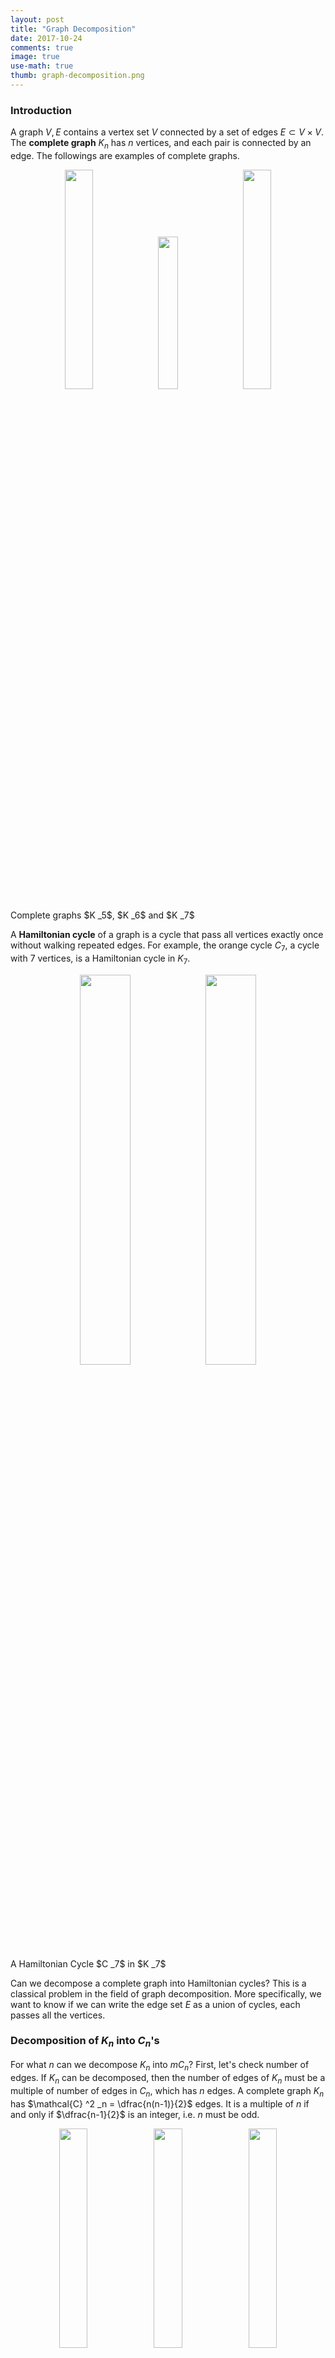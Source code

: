 ```yaml
---
layout: post
title: "Graph Decomposition"
date: 2017-10-24
comments: true
image: true
use-math: true
thumb: graph-decomposition.png
---
```


### Introduction

A graph $V, E$ contains a vertex set $V$ connected by a set of edges $E \subset V \times V$. The **complete graph** $K _n$ has $n$ vertices, and each pair is connected by an edge. The followings are examples of complete graphs. 

<div style="text-align:center">
    <img src="/users/jcyang/assets/images/blog/2017-10-24-graph-decomposition/fig-k5.svg" width="30%">
    <img src="/users/jcyang/assets/images/blog/2017-10-24-graph-decomposition/fig-k6.svg" width="25%">
    <img src="/users/jcyang/assets/images/blog/2017-10-24-graph-decomposition/fig-k7.svg" width="30%">
</div>

<p class="figure">Complete graphs $K _5$, $K _6$ and $K _7$</p>

A **Hamiltonian cycle** of a graph is a cycle that pass all vertices exactly once without walking repeated edges. For example, the orange cycle $C _7$, a cycle with 7 vertices, is a Hamiltonian cycle in $K _7$.

<div id="fig2" style="text-align:center">
    <img class="emerge" src="/users/jcyang/assets/images/blog/2017-10-24-graph-decomposition/fig-c7.svg" width="40%"><img class="disappear" src="/users/jcyang/assets/images/blog/2017-10-24-graph-decomposition/fig-k7.svg" width="40%">
</div>

<p class="figure">A Hamiltonian Cycle $C _7$ in $K _7$</p>

Can we decompose a complete graph into Hamiltonian cycles? This is a classical problem in the field of graph decomposition. More specifically, we want to know if we can write the edge set $E$ as a union of cycles, each passes all the vertices.

### Decomposition of $K_n$ into $C_n$'s

For what $n$ can we decompose $K_n$ into $mC_n$? First, let's check number of edges. If $K _n$ can be decomposed, then the number of edges of $K _n$ must be a multiple of number of edges in $C _n$, which has $n$ edges. A complete graph $K _n$ has $\mathcal{C} ^2 _n = \dfrac{n(n-1)}{2}$ edges. It is a multiple of $n$ if and only if $\dfrac{n-1}{2}$ is an integer, i.e. $n$ must be odd.

<div id="fig3" style="text-align:center">
    <img class="mvleft" src="/users/jcyang/assets/images/blog/2017-10-24-graph-decomposition/fig1.svg" width="30%"><img class="mvmiddle" src="/users/jcyang/assets/images/blog/2017-10-24-graph-decomposition/fig2.svg" width="30%"><img class="mvright" src="/users/jcyang/assets/images/blog/2017-10-24-graph-decomposition/fig3.svg" width="30%">
</div>

<p class="figure">Decompose $K _7$ into $3C _7$</p>

Therefore, $K _{2n}$ can never be decomposed into $m C _{2n}$, but it is possible for $K _{2n + 1}$ to be decomposed into $n$ $C _{2n+1}$'s for $n \geq 1$. $K _3 = C _3$ is trivial, $K _5 = 2 C _5$ because it can be decomposed into a pentagon and a star. $K _7$ can be decomposed as the animation above. How about general $K _{2n + 1}$?

If $2n+1$ is a prime number, then the decomposition can be easily done as the following. Let 

$$
\begin{align*}
V = \mathbb{Z} _{2n + 1} = \left\lbrace 1, w, w ^2, \dots, w ^{2n} \right\rbrace,
\end{align*}
$$

where $w = e^{\frac{2\pi i}{2n + 1}}$. Then $w ^0 \rightarrow w ^1 \rightarrow w ^2 \rightarrow \cdots \rightarrow w ^{2n} \rightarrow w ^0$ is a cycle. $w ^0 \rightarrow w ^2 \rightarrow w ^4 \rightarrow \cdots \rightarrow w ^{4n} \rightarrow w ^0$ is another cycle. Similarly, we can draw a cycle $w ^0 \rightarrow w ^m \rightarrow w ^{2m} \rightarrow \cdots \rightarrow w ^{2nm} \rightarrow w ^0$ in $K _{2n + 1}$, as long as $m$ and $2n + 1$ are relatively prime. Therefore, if $2n + 1$ is prime, then any integer between $1$ and $n$ is relatively prime to $2n + 1$, so we can break $K _{2n + 1}$ into $n$ cycles.

For convenience, we call edge connecting $w ^k$ and $w ^{k + p}$ an **edge of length** $\boldsymbol{p}$. Thus edges of length $p$ form a Hamilton cycle in $K _{n}$ iff $(p, n) = 1$. For example, $1$-edges (blue edges), $2$-edges (green edges) and $3$-edges (orange edges) form three Hamiltonian cycles in $K _7$. $1$-edges form a Hamiltonian cycle in $K _6$, but $2$-edges do not form a Hamiltonian cycle, but two triangles in $K _6$ instead.

Up to now, we can decompose any complete graph with odd prime number of vertices into Hamiltonian cycles. How about odd composite number of vertices? It is more tricky to think about, but there is actually a universal way to deal with any complete graph with odd number of vertices.

**Proposition (Walecki)** There exist a Hamiltonian cycle decomposition of $K _{2n + 1}$ when $n \in \mathbb{N}^*$.

*Proof*  Label the points as $\{0, 1, w, w^2, \dots, w^{2n - 1} \}$ where $w = e^{\frac{2\pi i}{2n}}$. Then 

$$
\begin{align*}
C^0 := 0 \rightarrow 1 \rightarrow w \rightarrow w^{-1} \rightarrow w ^2 \rightarrow w ^{-2} \rightarrow \dots \rightarrow w ^{n - 1} \rightarrow w ^{-n + 1} \rightarrow -1 \rightarrow 0
\end{align*}

$$

is a Hamiltonian cycle. $C^k := w^k C ^0$ (element-wise multiplication) is also a Hamiltonian cycle, since it is just a rotation of $C ^0$. The quotient of consecutive endpoints in each cycle are $\{\infty, w, w^{-2}, w^3, w^{-4}, \dots, w^{-(2n-2)}, w^{2n-1}, 0\}$, which are all different. Therefore, if considering dirction of edges, then $\{C ^k, k = 0, 1, \dots, 2n-1 \}$ are $2n$ pairwise disjoint directed Hamiltonian cycles. But $C ^k$ and $C ^{k + n}$ are exactly the same graph with opposite directioning. Therefore, $\{C ^k, k = 0, 1, \dots, n - 1 \}$ are $n$ pairwise disjoint (nondirected) Hamiltonian cycles.

Graphically, it can be seen as the following.

<div id="fig4" style="text-align:center">
    <img class="mvll" src="/users/jcyang/assets/images/blog/2017-10-24-graph-decomposition/w9-0.svg" width="25%"><img class="mvl" src="/users/jcyang/assets/images/blog/2017-10-24-graph-decomposition/w9-2.svg" width="25%"><img class="mvr" src="/users/jcyang/assets/images/blog/2017-10-24-graph-decomposition/w9-1.svg" width="25%"><img class="mvrr" src="/users/jcyang/assets/images/blog/2017-10-24-graph-decomposition/w9-3.svg" width="25%">
</div>

<p class="figure">Walecki Decomposition of $K _9$ into $4C _3$</p>

### Subgraph with Edges of Two Lengths

We known that all the edges of length $k$ forms a Hamiltonian cycle in $K_n$ iff $(k, n)=1$. Moreover, if $(k, n)=d$, then edges of length $k$ forms $d$ cycles $C_{n/d}$. The main question is the following.

> Can we divide the subgraph of $K _n$, which is consisted by edges of length $k$ and length $l$, into two Hamiltonian cycles?

For convenience, we denote the subgraph of $K _n$ consisted by edges of length $k$ and length $l$ by $K _n ^{k, l}$. The following is an example of $K _9 ^{1, 3}$, with blue 1-edges and orange 3-edges.

<div class="boxl">

<div id="fig5" style="text-align:center">
    <img src="/users/jcyang/assets/images/blog/2017-10-24-graph-decomposition/k9-1-3.svg" width="40%">
</div>

<p class="figure">Graph $K _9 ^{1, 3}$</p>

</div>

<div class="boxr">
<div id="fig6" style="text-align:center">
    <img class="mvlll" src="/users/jcyang/assets/images/blog/2017-10-24-graph-decomposition/k9-1-3-1.svg" width="40%"><img class="mvrrr" src="/users/jcyang/assets/images/blog/2017-10-24-graph-decomposition/k9-1-3-2.svg" width="40%">
</div>

<p class="figure">$K _9 ^{1, 3} = 2C _9 $</p>

</div>

Why we are interested in $K _9 ^{1, 3}$? We know that $K _9 ^1$, $K _9 ^2$, $K _9 ^4$ are Hamiltonian cycles, but $K _9 ^3$ is not. However, since $K _9 ^{1, 3}$ can be decomposed into 2 Hamiltonian cycles, we can still break $K _9$ into four Hamiltonian cycles.

It is not clear to me what kind of $K _n ^{k, l}$ can be broken into two Hamiltonian cycles. Never the less, there are some simple observations.

**Proposition 1** If $(n, k) = (n, l) = 1$, then $K _n ^{k, l}$ can be broken into two Hamiltonian cycles.

*Proof* $K _n ^{k}$ and $K _n ^{l}$ are both Hamiltonian cycles, so.

**Proposition 2** If $(n, k, l) > 1$, then $K _n ^{k, l}$ cannot be broken into two Hamiltonian cycles.

*Proof* If $d = (n, k, l) > 1$, then $w ^m$ can only be in the same cycle with $w ^{m + dp}$. $w ^{m + 1}$, for instance, cannot be reached via any path.

**Proposition 3** If $K _n ^{k, l}$ is breakable, then $K _n ^{mk, ml}$ is breakable, where $m$ is relatively prime to $n$.

*Proof* $w \mapsto w^m$ is a bijection.

I barely know anything more than these.

It should be noted that even though most cases I constructed are symmetric, there are still non-symmetric cases, for example $K _{12} ^{1,4}$.

<div class="boxl">

<div id="fig5" style="text-align:center">
    <img src="/users/jcyang/assets/images/blog/2017-10-24-graph-decomposition/k12-1-4.svg" width="40%">
</div>

<p class="figure">Graph $K _{12} ^{1, 4}$</p>

</div>

<div class="boxr">
<div id="fig7" style="text-align:center">
    <img class="mvllll" src="/users/jcyang/assets/images/blog/2017-10-24-graph-decomposition/k12-1-4-1.svg" width="40%"><img class="mvrrrr" src="/users/jcyang/assets/images/blog/2017-10-24-graph-decomposition/k12-1-4-2.svg" width="40%">
</div>

<p class="figure">$K _{12} ^{1, 4} = 2C _{12} $</p>

</div>

<script src="https://code.jquery.com/jquery-3.2.1.min.js"></script>

<script>
    $(".emerge").css({
        "opacity": 0, 
        "position": "relative",
        "left": 20 + "%"
    });
    $(".disappear").css({
        "position": "relative",
        "left": -20 + "%"
    });
    $(".mvleft").css({
        "position": "relative",
        "left": -30 + "%"
    });
    $(".mvmiddle").css({
        "position": "relative",
    });
    $(".mvright").css({
        "position": "relative",
        "left": 30 + "%"
    });
    $(".mvll").css({
        "position": "relative",
        "left": -37.5 + "%"
    });
    $(".mvl").css({
        "position": "relative",
        "left": -12.5 + "%"
    });
    $(".mvr").css({
        "position": "relative",
        "left": 12.5 + "%"
    });
    $(".mvrr").css({
        "position": "relative",
        "left": 37.5 + "%"
    });
    $(".mvlll").css({
        "position": "relative",
        "left": -20 + "%"
    });
    $(".mvrrr").css({
        "position": "relative",
        "left": 20 + "%"
    });
    $(".mvllll").css({
        "position": "relative",
        "left": -20 + "%"
    });
    $(".mvrrrr").css({
        "position": "relative",
        "left": 20 + "%"
    });
    $(".boxl").css({
        "width": "50%",
        "float": "left"
    });
    $(".boxr").css({
        "width": "50%",
        "float": "left"
    });
    $(window).scroll(function() {
        var displacement1 = Math.min(Math.max(($(window).scrollTop() - document.getElementById('fig2').offsetTop + $(window).height() / 2) * 1.5, 0), 300);
        var displacement2 = Math.min(Math.max(($(window).scrollTop() - document.getElementById('fig3').offsetTop + $(window).height() / 2) * 1.5, 0), 300) / 9;        var displacement3 = Math.min(Math.max(($(window).scrollTop() - document.getElementById('fig4').offsetTop + $(window).height() / 2) * 1.5, 0), 300) / 7.5;        var displacement4 = Math.min(Math.max(($(window).scrollTop() - document.getElementById('fig6').offsetTop + $(window).height() / 2) * 1.5, 0), 300) / 12;        var displacement5 = Math.min(Math.max(($(window).scrollTop() - document.getElementById('fig7').offsetTop + $(window).height() / 2) * 1.5, 0), 300) / 12;
        $(".emerge").css({
            "opacity": "" + displacement1 / 300
        });
        $(".disappear").css({
            "opacity": "" + 1 - displacement1 / 350
        });
        $(".mvleft").css({
            "left": 30 - displacement2 + "%"
        });
        $(".mvright").css({
            "left": -30 + displacement2 + "%"
        });
        $(".mvll").css({
            "left": 37.5 - displacement3 + "%"
        });
        $(".mvl").css({
            "left": 12.5 + displacement3 / 3 + "%"
        });
        $(".mvr").css({
            "left": -12.5 - displacement3 / 3 + "%"
        });
        $(".mvrr").css({
            "left": -37.5 + displacement3 + "%"
        });
        $(".mvlll").css({
            "left": 20 + displacement4 + "%"
        });
        $(".mvrrr").css({
            "left": -20 - displacement4 + "%"
        });
        $(".mvllll").css({
            "left": 20 + displacement5 + "%"
        });
        $(".mvrrrr").css({
            "left": -20 - displacement5 + "%"
        });
    });
</script>
